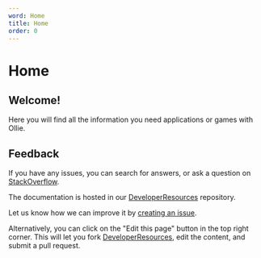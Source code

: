 ```yaml
---
word: Home
title: Home
order: 0
---
```

# Home

## Welcome!

Here you will find all the information you need applications or games with Ollie.

## Feedback

If you have any issues, you can search for answers, or ask a question on [StackOverflow][].

The documentation is hosted in our [DeveloperResources][repo] repository.

Let us know how we can improve it by [creating an issue][issue].

Alternatively, you can click on the "Edit this page" button in the top right corner.
This will let you fork [DeveloperResources][repo], edit the content, and submit a pull request.

[StackOverflow]: http://stackoverflow.com/questions/tagged/ollie-api?sort=newest
[repo]: https://github.com/orbotix/DeveloperResources
[issue]: https://github.com/orbotix/DeveloperResources/issues/new
